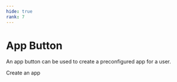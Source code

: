```yaml
---
hide: true
rank: 7
---
```


<!-- does not need translation -->

# App Button

An app button can be used to create a preconfigured app for a user.

<H>
  <AppButton
    id='postman_app'
    name='Postman'
    scopes='root_readwrite,manage_managed_users'
    can_act_as_user
    access='application'
    authentication_type='auth_code_grant'
    redirect_url='/auth/callback'
    cors_origins=''>
    Create an app
  </AppButton>
</H>